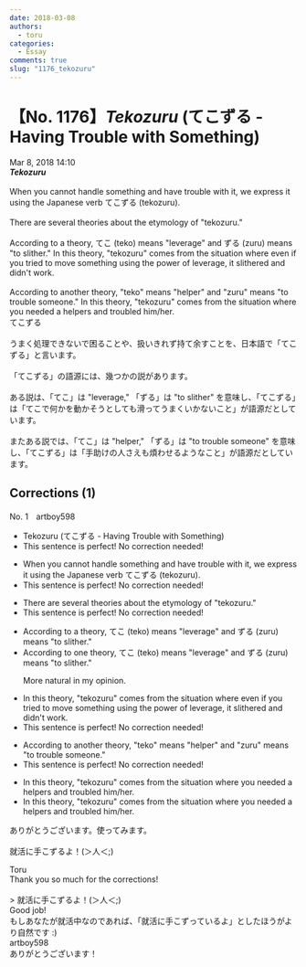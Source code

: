 ```yaml
---
date: 2018-03-08
authors:
  - toru
categories:
  - Essay
comments: true
slug: "1176_tekozuru"
---
```


# 【No. 1176】<strong><em>Tekozuru</em></strong> (てこずる - Having Trouble with Something)
<div class="date">Mar 8, 2018 14:10</div>
<div id="post"><div id="body_show_ori">
<strong><em>Tekozuru</em></strong><br/><br/>When you cannot handle something and have trouble with it, we express it using the Japanese verb てこずる (tekozuru).<br/><br/>There are several theories about the etymology of "tekozuru."<br/><br/>According to a theory, てこ (teko) means "leverage" and ずる (zuru) means "to slither." In this theory, "tekozuru" comes from the situation where even if you tried to move something using the power of leverage, it slithered and didn't work.<br/><br/>According to another theory, "teko" means "helper" and "zuru" means "to trouble someone." In this theory, "tekozuru" comes from the situation where you needed a helpers and troubled him/her.
</div></div>

<!-- more -->

<div id="post_ja"><div id="body_show_mo">
てこずる<br/><br/>うまく処理できないで困ることや、扱いきれず持て余すことを、日本語で「てこずる」と言います。<br/><br/>「てこずる」の語源には、幾つかの説があります。<br/><br/>ある説は、「てこ」は "leverage," 「ずる」は "to slither" を意味し、「てこずる」は「てこで何かを動かそうとしても滑ってうまくいかないこと」が語源だとしています。<br/><br/>またある説では、「てこ」は "helper," 「ずる」は "to trouble someone" を意味し、「てこずる」は「手助けの人さえも煩わせるようなこと」が語源だとしています。
</div></div>

## Corrections (1)
<div id="block"><div class="first_name"> No. 1　<span class="just_name">artboy598</span></div><div id="block2">
<ul class="correction_field">
<li class="incorrect">Tekozuru (てこずる - Having Trouble with Something)</li>
<li class="corrected perfect">This sentence is perfect! No correction needed!</li>
</ul>
<ul class="correction_field">
<li class="incorrect">When you cannot handle something and have trouble with it, we express it using the Japanese verb てこずる (tekozuru).</li>
<li class="corrected perfect">This sentence is perfect! No correction needed!</li>
</ul>
<ul class="correction_field">
<li class="incorrect">There are several theories about the etymology of "tekozuru."</li>
<li class="corrected perfect">This sentence is perfect! No correction needed!</li>
</ul>
<ul class="correction_field">
<li class="incorrect">According to a theory, てこ (teko) means "leverage" and ずる (zuru) means "to slither."</li>
<li class="corrected correct">
According to <span class="f_blue">one</span> theory, てこ (teko) means "leverage" and ずる (zuru) means "to slither."
<p class="correction_comment">More natural in my opinion.</p>
</li>
</ul>
<ul class="correction_field">
<li class="incorrect">In this theory, "tekozuru" comes from the situation where even if you tried to move something using the power of leverage, it slithered and didn't work.</li>
<li class="corrected perfect">This sentence is perfect! No correction needed!</li>
</ul>
<ul class="correction_field">
<li class="incorrect">According to another theory, "teko" means "helper" and "zuru" means "to trouble someone."</li>
<li class="corrected perfect">This sentence is perfect! No correction needed!</li>
</ul>
<ul class="correction_field">
<li class="incorrect">In this theory, "tekozuru" comes from the situation where you needed a helpers and troubled him/her.</li>
<li class="corrected correct">
In this theory, "tekozuru" comes from the situation where you needed a helper<span class="sline">s</span> and troubled him/her.
</li>
</ul>
<p class="comment_small">
 ありがとうございます。使ってみます。
 <br/>
 <br/>
 就活に手こずるよ！(＞人＜;)
</p>

</div><div class="name"><span class="just_name">Toru</span><br>
Thank you so much for the corrections!<br/><br/>&gt; 就活に手こずるよ！(＞人＜;)<br/>Good job!<br/>もしあなたが就活中なのであれば、「就活に手こずっているよ」としたほうがより自然です :)
</div>
<div class="name"><span class="just_name">artboy598</span><br>
ありがとうございます！
</div>
</div>

